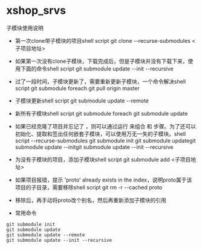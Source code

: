 # xshop_srvs
子模块使用说明

* 第一次clone带子模块的项目shell script
git clone --recurse-submodules <子项目地址>

* 如果第一次没有clone子模块，下载完成后，但是子模块并没有下载下来，使用下面的命令shell script
git submodule update --init --recursive

* 过了一段时间，子模块更新了，需要重新更新子模块，一个命令解决shell script
git submodule foreach git pull origin master


* 子模块更新shell script
git submodule update --remote

* 新所有子模块shell script
git submodule foreach git submodule update

* 如果已经克隆了项目并忘记了 ，则可以通过运行 来组合 和 步骤。为了还可以初始化、提取和签出任何嵌套子模块，可以使用万无一失的子模块。shell script
--recurse-submodules git submodule init git submodule updategit submodule update --initgit submodule update --init --recursive

* 为没有子模块的项目，添加子模块shell script
git submodule add <子项目地址>


* 如果项目报错，提示 'proto' already exists in the index，说明proto属于该项目的子目录，需要移除shell script
git rm -r --cached proto

* 移除后，再手动将proto改个别名，然后再重新添加子模块的引用

* 常用命令
```shell script
git submodule init
git submodule update
git submodule update --remote
git submodule update --init --recursive
